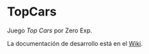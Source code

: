 # TopCars

Juego _Top Cars_ por Zero Exp.

La documentación de desarrollo está en el [Wiki](https://github.com/codeattack-medialab/TopCars/wiki).
